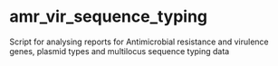 # amr_vir_sequence_typing
Script for analysing reports for Antimicrobial resistance and virulence genes, plasmid types and multilocus sequence typing data
